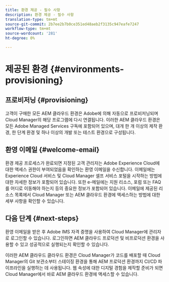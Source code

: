 ```yaml
---
title: 환경 제공 - 필수 사항
description: 환경 제공 - 필수 사항
translation-type: tm+mt
source-git-commit: 2b7ee2b7b0ce351ed48aeb2f3135c947eafe7247
workflow-type: tm+mt
source-wordcount: '281'
ht-degree: 0%

---
```



# 제공된 환경 {#environments-provisioning}

## 프로비저닝 {#provisioning}

고객이 구매한 모든 AEM 클라우드 환경은 Adobe에 의해 자동으로 프로비저닝되며 Cloud Manager의 해당 프로그램에 다시 연결됩니다. 이러한 AEM 클라우드 환경은 모든 Adobe Managed Services 구독에 포함되어 있으며, 대개 한 개 이상의 제작 환경, 한 단계 환경 및 하나 이상의 개발 또는 테스트 환경으로 구성됩니다.

## 환영 이메일 {#welcome-email}

환경 제공 프로세스가 완료되면 지정된 고객 관리자는 Adobe Experience Cloud에 대한 액세스 권한이 부여되었음을 확인하는 환영 이메일을 수신합니다. 이메일에는 Experience Cloud 서비스 및 Cloud Manager 셀프 서비스 포털을 시작하는 방법에 대한 자세한 정보가 포함되어 있습니다. 또한 e-메일에는 지원 리소스, 포럼 또는 FAQ를 어디로 이동해야 하는지 등의 중요한 정보가 포함되어 있습니다. 이메일에 제공된 리소스 목록에서 Cloud Manager 또는 AEM 클라우드 환경에 액세스하는 방법에 대한 세부 사항을 확인할 수 있습니다.

## 다음 단계 {#next-steps}

환영 이메일을 받은 후 Adobe IMS 자격 증명을 사용하여 Cloud Manager에 관리자로 로그인할 수 있습니다. 로그인하면 AEM 클라우드 프로덕션 및 비프로덕션 환경을 사용할 수 있고 성공적으로 실행되는지 확인할 수 있습니다.

이러한 AEM 클라우드 클라우드 환경은 Cloud Manager가 코드를 배포할 때 Cloud Manager의 Git 보관소부터 스테이징 환경을 통해 AEM 프로덕션 환경까지 CI/CD 파이프라인을 실행하는 데 사용됩니다. 웹 속성에 대한 디지털 경험을 제작할 준비가 되면 Cloud Manager에서 바로 AEM 클라우드 환경에 액세스할 수 있습니다.